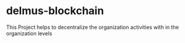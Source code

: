 # delmus-blockchain
This Project helps to decentralize the organization activities with in the organization levels
